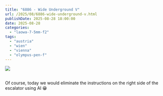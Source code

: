 ```yaml
---
title: "6886 - Wide Underground V"
url: /2025/08/6886-wide-underground-v.html
publishDate: 2025-08-28 18:00:00
date: 2025-08-28
categories:
  - "laowa-7-5mm-f2"
tags:
  - "austria"
  - "wien"
  - "vienna"
  - "olympus-pen-f"
---
```

<div class="container">
<div class="center"><a target="_blank" href="https://d25zfm9zpd7gm5.cloudfront.net/1200x1200/2021/20210404_001030_lr.jpg"><img class="webfeedsFeaturedVisual" src="https://d25zfm9zpd7gm5.cloudfront.net/0600x0600/2021/20210404_001030_lr.jpg" /></a></div>
</div>
<br />

Of course, today we would eliminate the instructions on the
right side of the escalator using AI :grin:
